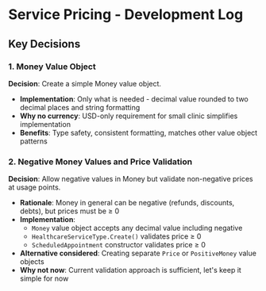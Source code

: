 # Service Pricing - Development Log

## Key Decisions

### 1. Money Value Object
**Decision**: Create a simple Money value object.
- **Implementation**: Only what is needed - decimal value rounded to two decimal places and string formatting
- **Why no currency**: USD-only requirement for small clinic simplifies implementation
- **Benefits**: Type safety, consistent formatting, matches other value object patterns

### 2. Negative Money Values and Price Validation
**Decision**: Allow negative values in Money but validate non-negative prices at usage points.
- **Rationale**: Money in general can be negative (refunds, discounts, debts), but prices must be ≥ 0
- **Implementation**:
  - `Money` value object accepts any decimal value including negative
  - `HealthcareServiceType.Create()` validates price ≥ 0
  - `ScheduledAppointment` constructor validates price ≥ 0
- **Alternative considered**: Creating separate `Price` or `PositiveMoney` value objects
- **Why not now**: Current validation approach is sufficient, let's keep it simple for now